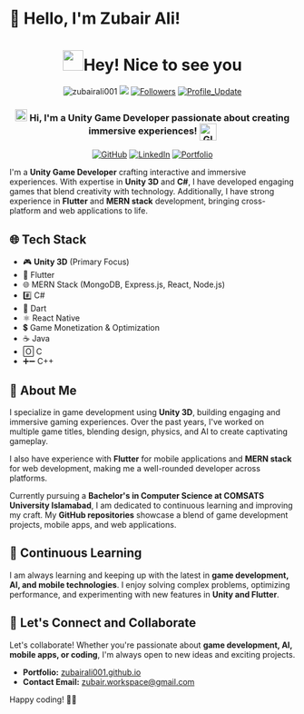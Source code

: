 # 👋 Hello, I'm Zubair Ali!
<h1 align="center"> <img src="https://emojis.slackmojis.com/emojis/images/1531849430/4246/blob-sunglasses.gif?1531849430" width="36"/>Hey! Nice to see you </h1>

<p align="center"> 
    <img src="https://komarev.com/ghpvc/?username=zubairali001" alt="zubairali001"/>       
    <a href="https://github.com/zubairali001/zubairali001/pulse" alt="Activity"><img src="https://img.shields.io/github/commit-activity/m/zubairali001/zubairali001" /></a>
    <a href="https://github.com/zubairali001?tab=followers"><img alt="Followers" src="https://img.shields.io/github/followers/zubairali001?color=4C1&logo=github"></a>
    <a href="https://github.com/zubairali001/zubairali001" target="_blank"><img alt="Profile_Update" src="https://img.shields.io/github/last-commit/zubairali001/zubairali001?label=Profile%20update&style=fflat-square"></a>
</p> 

<h3 align="center"> 
    <img src="https://media.giphy.com/media/hvRJCLFzcasrR4ia7z/giphy.gif" width="21"></a> Hi, I'm a Unity Game Developer passionate about creating immersive experiences! 
  <img align="center" alt="GIF" width="30"  src="https://media.giphy.com/media/H6KusZ8pzxtyymblnE/giphy.gif" width="36"/>
</h3> 

<p align="center">   
</p> 
<p align="center"> 
    <a href="https://github.com/zubairali001" target="_blank"><img alt="GitHub" src="https://img.shields.io/badge/-@zubairali001-181717?style=flat-square&logo=GitHub&logoColor=white"></a>
    <a href="https://www.linkedin.com/in/zubair-ali-333175242/" target="_blank"><img alt="LinkedIn" src="https://img.shields.io/badge/-zubairali-ali?style=flat-square&logo=Linkedin&logoColor=white"></a>
    <a href="https://zubairali001.github.io" target="_blank"><img alt="Portfolio" src="https://img.shields.io/badge/Portfolio-Visit-blue?style=flat-square&logo=Google-Chrome&logoColor=white"></a>
</p> 

I'm a **Unity Game Developer** crafting interactive and immersive experiences. With expertise in **Unity 3D** and **C#**, I have developed engaging games that blend creativity with technology. Additionally, I have strong experience in **Flutter** and **MERN stack** development, bringing cross-platform and web applications to life.

## 🌐 Tech Stack

- 🎮 **Unity 3D** (Primary Focus)
- 📱 Flutter
- 🌐 MERN Stack (MongoDB, Express.js, React, Node.js)
- #️⃣ C#
- 🎯 Dart
- ⚛️ React Native
- 💲 Game Monetization & Optimization
- ☕ Java
- 🄾 C
- ➕➖ C++

## 🚀 About Me

I specialize in game development using **Unity 3D**, building engaging and immersive gaming experiences. Over the past years, I've worked on multiple game titles, blending design, physics, and AI to create captivating gameplay.

I also have experience with **Flutter** for mobile applications and **MERN stack** for web development, making me a well-rounded developer across platforms.

Currently pursuing a **Bachelor's in Computer Science at COMSATS University Islamabad**, I am dedicated to continuous learning and improving my craft. My **GitHub repositories** showcase a blend of game development projects, mobile apps, and web applications.

## 📓 Continuous Learning

I am always learning and keeping up with the latest in **game development, AI, and mobile technologies**. I enjoy solving complex problems, optimizing performance, and experimenting with new features in **Unity and Flutter**.

## 📩 Let's Connect and Collaborate

Let's collaborate! Whether you're passionate about **game development, AI, mobile apps, or coding**, I'm always open to new ideas and exciting projects.

- **Portfolio:** [zubairali001.github.io](https://zubairali001.github.io)
- **Contact Email:** zubair.workspace@gmail.com

Happy coding! 🚀✨

